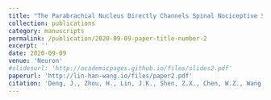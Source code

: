 ```yaml
---
title: "The Parabrachial Nucleus Directly Channels Spinal Nociceptive Signals to the Intralaminar Thalamic Nuclei, but Not the Amygdala"
collection: publications
category: manuscripts
permalink: /publication/2020-09-09-paper-title-number-2
excerpt: ''
date: 2020-09-09
venue: 'Neuron'
#slidesurl: 'http://academicpages.github.io/files/slides2.pdf'
paperurl: 'http://lin-han-wang.io/files/paper2.pdf'
citation: 'Deng, J., Zhou, H., Lin, J.K., Shen, Z.X., Chen, W.Z., Wang, L.H., Li, Q., Mu, D., Wei, Y.C., Xu, X.H., and Sun, Y.G. (2020). The Parabrachial Nucleus Directly Channels Spinal Nociceptive Signals to the Intralaminar Thalamic Nuclei, but Not the Amygdala. Neuron 107, 909-923 e906. 10.1016/j.neuron.2020.06.017.'
---
```

